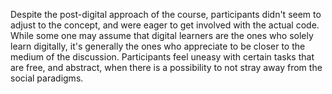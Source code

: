 Despite the post-digital approach of the course, participants didn't seem to adjust to the concept, and were eager to get involved with the actual code. While some one may assume that digital learners are the ones who solely learn digitally, it's generally the ones who appreciate to be closer to the medium of the discussion. Participants feel uneasy with certain tasks that are free, and abstract, when there is a possibility to not stray away from the social paradigms. 